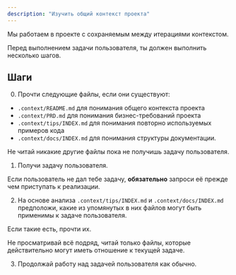 ```yaml
---
description: "Изучить общий контекст проекта"
---
```


Мы работаем в проекте с сохраняемым между итерациями контекстом.

Перед выполнением задачи пользователя, ты должен выполнить несколько шагов.

## Шаги

0. Прочти следующие файлы, если они существуют:

- `.context/README.md` для понимания общего контекста проекта
- `.context/PRD.md` для понимания бизнес-требований проекта
- `.context/tips/INDEX.md` для понимания повторно используемых примеров кода
- `.context/docs/INDEX.md` для понимания структуры документации.

Не читай никакие другие файлы пока не получишь задачу пользователя.

1. Получи задачу пользователя.

Если пользователь не дал тебе задачу, **обязательно** запроси её прежде чем приступать к реализации.

2. На основе анализа `.context/tips/INDEX.md` и `.context/docs/INDEX.md` предположи, какие из упомянутых в них файлов могут быть применимы к задаче пользователя.

Если такие есть, прочти их.

Не просматривай всё подряд, читай только файлы, которые действительно могут иметь отношение к текущей задаче.

3. Продолжай работу над задачей пользователя как обычно.